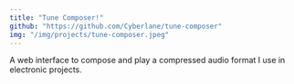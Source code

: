 ```yaml
---
title: "Tune Composer!"
github: "https://github.com/Cyberlane/tune-composer"
img: "/img/projects/tune-composer.jpeg"
---
```


A web interface to compose and play a compressed audio format I use in electronic projects.